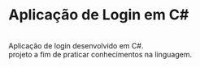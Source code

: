 <h1>Aplicação de Login em C#</h1><br>
Aplicação de login desenvolvido em C#.<br>
projeto a fim de praticar conhecimentos na linguagem.
